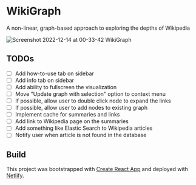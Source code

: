 # WikiGraph
A non-linear, graph-based approach to exploring the depths of Wikipedia

![Screenshot 2022-12-14 at 00-33-42 WikiGraph](https://user-images.githubusercontent.com/43253634/207545984-ca9613a5-865c-400b-9be3-e5c20dc9481e.png)

## TODOs
- [ ] Add how-to-use tab on sidebar
- [ ] Add info tab on sidebar 
- [ ] Add ability to fullscreen the visualization
- [ ] Move "Update graph with selection" option to context menu
- [ ] If possible, allow user to double click node to expand the links
- [ ] If possible, allow user to add nodes to existing graph
- [ ] Implement cache for summaries and links
- [ ] Add link to Wikipedia page on the summaries 
- [ ] Add something like Elastic Search to Wikipedia articles
- [ ] Notify user when article is not found in the database

## Build
This project was bootstrapped with [Create React App](https://github.com/facebook/create-react-app) and deployed with [Netlify](https://www.netlify.com/).
